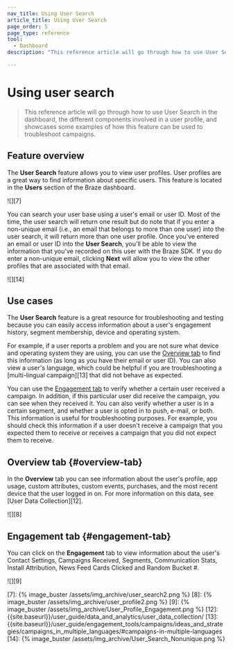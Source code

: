 ```yaml
---
nav_title: Using User Search
article_title: Using User Search
page_order: 5
page_type: reference
tool: 
  - Dashboard
description: "This reference article will go through how to use User Search in the dashboard and showcases some User Search use cases."

---
```


# Using user search

> This reference article will go through how to use User Search in the dashboard, the different components involved in a user profile, and showcases some examples of how this feature can be used to troubleshoot campaigns. 

## Feature overview

The **User Search** feature allows you to view user profiles. User profiles are a great way to find information about specific users. This feature is located in the **Users** section of the Braze dashboard.

![][7]

You can search your user base using a user's email or user ID. Most of the time, the user search will return one result but do note that if you enter a non-unique email (i.e., an email that belongs to more than one user) into the user search, it will return more than one user profile. Once you've entered an email or user ID into the **User Search**, you'll be able to view the information that you've recorded on this user with the Braze SDK. If you do enter a non-unique email, clicking **Next** will allow you to view the other profiles that are associated with that email.

![][14]

## Use cases

The **User Search** feature is a great resource for troubleshooting and testing because you can easily access information about a user's engagement history, segment membership, device and operating system.

For example, if a user reports a problem and you are not sure what device and operating system they are using, you can use the [Overview tab](#overview-tab) to find this information (as long as you have their email or user ID). You can also view a user's language, which could be helpful if you are troubleshooting a [multi-lingual campaign][13] that did not behave as expected.

You can use the [Engagement tab](#engagement-tab) to verify whether a certain user received a campaign. In addition, if this particular user did receive the campaign, you can see when they received it. You can also verify whether a user is in a certain segment, and whether a user is opted in to push, e-mail, or both. This information is useful for troubleshooting purposes. For example, you should check this information if a user doesn't receive a campaign that you expected them to receive or receives a campaign that you did not expect them to receive.

## Overview tab {#overview-tab}

In the **Overview** tab you can see information about the user's profile, app usage, custom attributes, custom events, purchases, and the most recent device that the user logged in on. For more information on this data, see [User Data Collection][12].

![][8]

## Engagement tab {#engagement-tab}

You can click on the **Engagement** tab to view information about the user's Contact Settings, Campaigns Received, Segments, Communication Stats, Install Attribution, News Feed Cards Clicked and Random Bucket #.

![][9]


[7]: {% image_buster /assets/img_archive/user_search2.png %}
[8]: {% image_buster /assets/img_archive/user_profile2.png %}
[9]: {% image_buster /assets/img_archive/User_Profile_Engagement.png %}
[12]: {{site.baseurl}}/user_guide/data_and_analytics/user_data_collection/
[13]: {{site.baseurl}}/user_guide/engagement_tools/campaigns/ideas_and_strategies/campaigns_in_multiple_languages/#campaigns-in-multiple-languages
[14]: {% image_buster /assets/img_archive/User_Search_Nonunique.png %}
